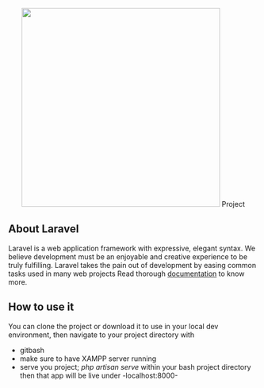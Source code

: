 <p align="center"><img src="https://res.cloudinary.com/dtfbvvkyp/image/upload/v1566331377/laravel-logolockup-cmyk-red.svg" width="400"> Project</p>

## About Laravel

Laravel is a web application framework with expressive, elegant syntax. We believe development must be an enjoyable and creative experience to be truly fulfilling. Laravel takes the pain out of development by easing common tasks used in many web projects
Read thorough [documentation](https://laravel.com/docs) to know more.


## How to use it

You can clone the project or download it to use in your local dev environment,
then navigate to your project directory with 
- gitbash
- make sure to have XAMPP server running
- serve you project; *php artisan serve* within your bash project directory
  then that app will be live under -localhost:8000-

